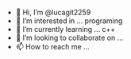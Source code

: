 - 👋 Hi, I’m @lucagit2259
- 👀 I’m interested in ... programing 
- 🌱 I’m currently learning ... c++
- 💞️ I’m looking to collaborate on ...
- 📫 How to reach me ...

<!---
lucagit2259/lucagit2259 is a ✨ special ✨ repository because its `README.md` (this file) appears on your GitHub profile.
You can click the Preview link to take a look at your changes.
--->
